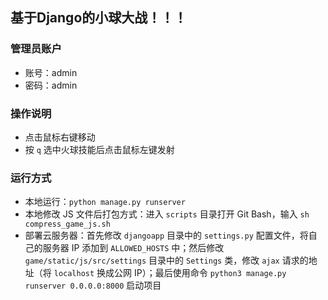 ## 基于Django的小球大战！！！

### 管理员账户

 - 账号：admin
 - 密码：admin

### 操作说明

 - 点击鼠标右键移动
 - 按 `q` 选中火球技能后点击鼠标左键发射

### 运行方式

 - 本地运行：`python manage.py runserver`
 - 本地修改 JS 文件后打包方式：进入 `scripts` 目录打开 Git Bash，输入 `sh compress_game_js.sh`
 - 部署云服务器：首先修改 `djangoapp` 目录中的 `settings.py` 配置文件，将自己的服务器 IP 添加到 `ALLOWED_HOSTS` 中；然后修改 `game/static/js/src/settings` 目录中的 `Settings` 类，修改 `ajax` 请求的地址（将 `localhost` 换成公网 IP）；最后使用命令 `python3 manage.py runserver 0.0.0.0:8000` 启动项目
